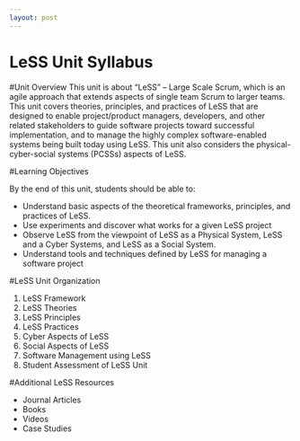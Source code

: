 ```yaml
---
layout: post
---
```


LeSS Unit Syllabus
=================

#Unit Overview
This unit is about “LeSS” – Large Scale Scrum, which is an agile approach that extends aspects of single team Scrum to larger teams.  This unit covers theories, principles, and practices of LeSS that are designed to enable project/product managers, developers, and other related stakeholders to guide software projects toward successful implementation, and to manage the highly complex software-enabled systems being built today using LeSS. This unit also considers the physical-cyber-social systems (PCSSs) aspects of LeSS.

#Learning Objectives

By the end of this unit, students should be able to:

 - Understand basic aspects of the theoretical frameworks, principles, and practices of LeSS.
 - Use experiments and discover what works for a given LeSS project
 - Observe LeSS from the viewpoint of LeSS as a Physical System, LeSS and a Cyber Systems, and LeSS as a Social System. 
 - Understand tools and techniques defined by LeSS for managing a software project

#LeSS Unit Organization

 1. LeSS Framework
 2. LeSS Theories
 3. LeSS Principles
 4. LeSS Practices
 5. Cyber Aspects of LeSS 
 6. Social Aspects of LeSS
 7. Software Management using LeSS
 8. Student Assessment of LeSS Unit

#Additional LeSS Resources
- Journal Articles
- Books
- Videos
- Case Studies
